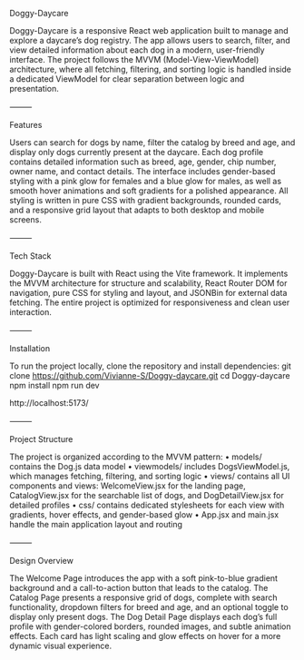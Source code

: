 Doggy-Daycare

Doggy-Daycare is a responsive React web application built to manage and explore a daycare’s dog registry. The app allows users to search, filter, and view detailed information about each dog in a modern, user-friendly interface. The project follows the MVVM (Model-View-ViewModel) architecture, where all fetching, filtering, and sorting logic is handled inside a dedicated ViewModel for clear separation between logic and presentation.

⸻

Features

Users can search for dogs by name, filter the catalog by breed and age, and display only dogs currently present at the daycare. Each dog profile contains detailed information such as breed, age, gender, chip number, owner name, and contact details. The interface includes gender-based styling with a pink glow for females and a blue glow for males, as well as smooth hover animations and soft gradients for a polished appearance. All styling is written in pure CSS with gradient backgrounds, rounded cards, and a responsive grid layout that adapts to both desktop and mobile screens.

⸻

Tech Stack

Doggy-Daycare is built with React using the Vite framework. It implements the MVVM architecture for structure and scalability, React Router DOM for navigation, pure CSS for styling and layout, and JSONBin for external data fetching. The entire project is optimized for responsiveness and clean user interaction.

⸻

Installation

To run the project locally, clone the repository and install dependencies:
git clone https://github.com/Vivianne-S/Doggy-daycare.git
cd Doggy-daycare
npm install
npm run dev

http://localhost:5173/


⸻

Project Structure

The project is organized according to the MVVM pattern:
	•	models/ contains the Dog.js data model
	•	viewmodels/ includes DogsViewModel.js, which manages fetching, filtering, and sorting logic
	•	views/ contains all UI components and views: WelcomeView.jsx for the landing page, CatalogView.jsx for the searchable list of dogs, and DogDetailView.jsx for detailed profiles
	•	css/ contains dedicated stylesheets for each view with gradients, hover effects, and gender-based glow
	•	App.jsx and main.jsx handle the main application layout and routing

⸻

Design Overview

The Welcome Page introduces the app with a soft pink-to-blue gradient background and a call-to-action button that leads to the catalog.
The Catalog Page presents a responsive grid of dogs, complete with search functionality, dropdown filters for breed and age, and an optional toggle to display only present dogs.
The Dog Detail Page displays each dog’s full profile with gender-colored borders, rounded images, and subtle animation effects. Each card has light scaling and glow effects on hover for a more dynamic visual experience.
